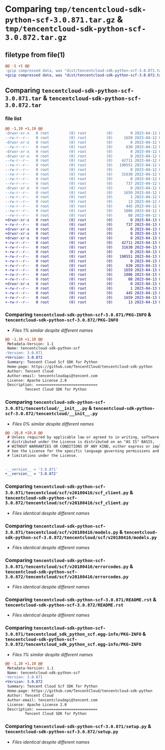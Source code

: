 # Comparing `tmp/tencentcloud-sdk-python-scf-3.0.871.tar.gz` & `tmp/tencentcloud-sdk-python-scf-3.0.872.tar.gz`

## filetype from file(1)

```diff
@@ -1 +1 @@
-gzip compressed data, was "dist/tencentcloud-sdk-python-scf-3.0.871.tar", last modified: Wed Apr 12 00:39:04 2023, max compression
+gzip compressed data, was "dist/tencentcloud-sdk-python-scf-3.0.872.tar", last modified: Thu Apr 13 00:54:46 2023, max compression
```

## Comparing `tencentcloud-sdk-python-scf-3.0.871.tar` & `tencentcloud-sdk-python-scf-3.0.872.tar`

### file list

```diff
@@ -1,19 +1,19 @@
-drwxr-xr-x   0 root         (0) root         (0)        0 2023-04-12 00:39:04.000000 tencentcloud-sdk-python-scf-3.0.871/
--rw-r--r--   0 root         (0) root         (0)     1659 2023-04-12 00:39:04.000000 tencentcloud-sdk-python-scf-3.0.871/PKG-INFO
-drwxr-xr-x   0 root         (0) root         (0)        0 2023-04-12 00:39:04.000000 tencentcloud-sdk-python-scf-3.0.871/tencentcloud/
--rw-r--r--   0 root         (0) root         (0)      630 2023-04-12 00:39:04.000000 tencentcloud-sdk-python-scf-3.0.871/tencentcloud/__init__.py
-drwxr-xr-x   0 root         (0) root         (0)        0 2023-04-12 00:39:04.000000 tencentcloud-sdk-python-scf-3.0.871/tencentcloud/scf/
-drwxr-xr-x   0 root         (0) root         (0)        0 2023-04-12 00:39:04.000000 tencentcloud-sdk-python-scf-3.0.871/tencentcloud/scf/v20180416/
--rw-r--r--   0 root         (0) root         (0)    42711 2023-04-12 00:39:04.000000 tencentcloud-sdk-python-scf-3.0.871/tencentcloud/scf/v20180416/scf_client.py
--rw-r--r--   0 root         (0) root         (0)   190551 2023-04-12 00:39:04.000000 tencentcloud-sdk-python-scf-3.0.871/tencentcloud/scf/v20180416/models.py
--rw-r--r--   0 root         (0) root         (0)        0 2023-04-12 00:39:04.000000 tencentcloud-sdk-python-scf-3.0.871/tencentcloud/scf/v20180416/__init__.py
--rw-r--r--   0 root         (0) root         (0)    31630 2023-04-12 00:39:04.000000 tencentcloud-sdk-python-scf-3.0.871/tencentcloud/scf/v20180416/errorcodes.py
--rw-r--r--   0 root         (0) root         (0)        0 2023-04-12 00:39:04.000000 tencentcloud-sdk-python-scf-3.0.871/tencentcloud/scf/__init__.py
--rw-r--r--   0 root         (0) root         (0)      737 2023-04-12 00:39:04.000000 tencentcloud-sdk-python-scf-3.0.871/README.rst
-drwxr-xr-x   0 root         (0) root         (0)        0 2023-04-12 00:39:04.000000 tencentcloud-sdk-python-scf-3.0.871/tencentcloud_sdk_python_scf.egg-info/
--rw-r--r--   0 root         (0) root         (0)     1659 2023-04-12 00:39:04.000000 tencentcloud-sdk-python-scf-3.0.871/tencentcloud_sdk_python_scf.egg-info/PKG-INFO
--rw-r--r--   0 root         (0) root         (0)        1 2023-04-12 00:39:04.000000 tencentcloud-sdk-python-scf-3.0.871/tencentcloud_sdk_python_scf.egg-info/dependency_links.txt
--rw-r--r--   0 root         (0) root         (0)       13 2023-04-12 00:39:04.000000 tencentcloud-sdk-python-scf-3.0.871/tencentcloud_sdk_python_scf.egg-info/top_level.txt
--rw-r--r--   0 root         (0) root         (0)      445 2023-04-12 00:39:04.000000 tencentcloud-sdk-python-scf-3.0.871/tencentcloud_sdk_python_scf.egg-info/SOURCES.txt
--rw-r--r--   0 root         (0) root         (0)     1006 2023-04-12 00:39:04.000000 tencentcloud-sdk-python-scf-3.0.871/setup.py
--rw-r--r--   0 root         (0) root         (0)       88 2023-04-12 00:39:04.000000 tencentcloud-sdk-python-scf-3.0.871/setup.cfg
+drwxr-xr-x   0 root         (0) root         (0)        0 2023-04-13 00:54:46.000000 tencentcloud-sdk-python-scf-3.0.872/
+-rw-r--r--   0 root         (0) root         (0)      737 2023-04-13 00:54:46.000000 tencentcloud-sdk-python-scf-3.0.872/README.rst
+drwxr-xr-x   0 root         (0) root         (0)        0 2023-04-13 00:54:46.000000 tencentcloud-sdk-python-scf-3.0.872/tencentcloud/
+drwxr-xr-x   0 root         (0) root         (0)        0 2023-04-13 00:54:46.000000 tencentcloud-sdk-python-scf-3.0.872/tencentcloud/scf/
+drwxr-xr-x   0 root         (0) root         (0)        0 2023-04-13 00:54:46.000000 tencentcloud-sdk-python-scf-3.0.872/tencentcloud/scf/v20180416/
+-rw-r--r--   0 root         (0) root         (0)    42711 2023-04-13 00:54:46.000000 tencentcloud-sdk-python-scf-3.0.872/tencentcloud/scf/v20180416/scf_client.py
+-rw-r--r--   0 root         (0) root         (0)    31630 2023-04-13 00:54:46.000000 tencentcloud-sdk-python-scf-3.0.872/tencentcloud/scf/v20180416/errorcodes.py
+-rw-r--r--   0 root         (0) root         (0)        0 2023-04-13 00:54:46.000000 tencentcloud-sdk-python-scf-3.0.872/tencentcloud/scf/v20180416/__init__.py
+-rw-r--r--   0 root         (0) root         (0)   190551 2023-04-13 00:54:46.000000 tencentcloud-sdk-python-scf-3.0.872/tencentcloud/scf/v20180416/models.py
+-rw-r--r--   0 root         (0) root         (0)        0 2023-04-13 00:54:46.000000 tencentcloud-sdk-python-scf-3.0.872/tencentcloud/scf/__init__.py
+-rw-r--r--   0 root         (0) root         (0)      630 2023-04-13 00:54:46.000000 tencentcloud-sdk-python-scf-3.0.872/tencentcloud/__init__.py
+-rw-r--r--   0 root         (0) root         (0)     1659 2023-04-13 00:54:46.000000 tencentcloud-sdk-python-scf-3.0.872/PKG-INFO
+-rw-r--r--   0 root         (0) root         (0)     1006 2023-04-13 00:54:46.000000 tencentcloud-sdk-python-scf-3.0.872/setup.py
+-rw-r--r--   0 root         (0) root         (0)       88 2023-04-13 00:54:46.000000 tencentcloud-sdk-python-scf-3.0.872/setup.cfg
+drwxr-xr-x   0 root         (0) root         (0)        0 2023-04-13 00:54:46.000000 tencentcloud-sdk-python-scf-3.0.872/tencentcloud_sdk_python_scf.egg-info/
+-rw-r--r--   0 root         (0) root         (0)        1 2023-04-13 00:54:46.000000 tencentcloud-sdk-python-scf-3.0.872/tencentcloud_sdk_python_scf.egg-info/dependency_links.txt
+-rw-r--r--   0 root         (0) root         (0)      445 2023-04-13 00:54:46.000000 tencentcloud-sdk-python-scf-3.0.872/tencentcloud_sdk_python_scf.egg-info/SOURCES.txt
+-rw-r--r--   0 root         (0) root         (0)     1659 2023-04-13 00:54:46.000000 tencentcloud-sdk-python-scf-3.0.872/tencentcloud_sdk_python_scf.egg-info/PKG-INFO
+-rw-r--r--   0 root         (0) root         (0)       13 2023-04-13 00:54:46.000000 tencentcloud-sdk-python-scf-3.0.872/tencentcloud_sdk_python_scf.egg-info/top_level.txt
```

### Comparing `tencentcloud-sdk-python-scf-3.0.871/PKG-INFO` & `tencentcloud-sdk-python-scf-3.0.872/PKG-INFO`

 * *Files 1% similar despite different names*

```diff
@@ -1,10 +1,10 @@
 Metadata-Version: 1.1
 Name: tencentcloud-sdk-python-scf
-Version: 3.0.871
+Version: 3.0.872
 Summary: Tencent Cloud Scf SDK for Python
 Home-page: https://github.com/TencentCloud/tencentcloud-sdk-python
 Author: Tencent Cloud
 Author-email: tencentcloudapi@tencent.com
 License: Apache License 2.0
 Description: ============================
         Tencent Cloud SDK for Python
```

### Comparing `tencentcloud-sdk-python-scf-3.0.871/tencentcloud/__init__.py` & `tencentcloud-sdk-python-scf-3.0.872/tencentcloud/__init__.py`

 * *Files 0% similar despite different names*

```diff
@@ -10,8 +10,8 @@
 # Unless required by applicable law or agreed to in writing, software
 # distributed under the License is distributed on an "AS IS" BASIS,
 # WITHOUT WARRANTIES OR CONDITIONS OF ANY KIND, either express or implied.
 # See the License for the specific language governing permissions and
 # limitations under the License.
 
 
-__version__ = '3.0.871'
+__version__ = '3.0.872'
```

### Comparing `tencentcloud-sdk-python-scf-3.0.871/tencentcloud/scf/v20180416/scf_client.py` & `tencentcloud-sdk-python-scf-3.0.872/tencentcloud/scf/v20180416/scf_client.py`

 * *Files identical despite different names*

### Comparing `tencentcloud-sdk-python-scf-3.0.871/tencentcloud/scf/v20180416/models.py` & `tencentcloud-sdk-python-scf-3.0.872/tencentcloud/scf/v20180416/models.py`

 * *Files identical despite different names*

### Comparing `tencentcloud-sdk-python-scf-3.0.871/tencentcloud/scf/v20180416/errorcodes.py` & `tencentcloud-sdk-python-scf-3.0.872/tencentcloud/scf/v20180416/errorcodes.py`

 * *Files identical despite different names*

### Comparing `tencentcloud-sdk-python-scf-3.0.871/README.rst` & `tencentcloud-sdk-python-scf-3.0.872/README.rst`

 * *Files identical despite different names*

### Comparing `tencentcloud-sdk-python-scf-3.0.871/tencentcloud_sdk_python_scf.egg-info/PKG-INFO` & `tencentcloud-sdk-python-scf-3.0.872/tencentcloud_sdk_python_scf.egg-info/PKG-INFO`

 * *Files 1% similar despite different names*

```diff
@@ -1,10 +1,10 @@
 Metadata-Version: 1.1
 Name: tencentcloud-sdk-python-scf
-Version: 3.0.871
+Version: 3.0.872
 Summary: Tencent Cloud Scf SDK for Python
 Home-page: https://github.com/TencentCloud/tencentcloud-sdk-python
 Author: Tencent Cloud
 Author-email: tencentcloudapi@tencent.com
 License: Apache License 2.0
 Description: ============================
         Tencent Cloud SDK for Python
```

### Comparing `tencentcloud-sdk-python-scf-3.0.871/setup.py` & `tencentcloud-sdk-python-scf-3.0.872/setup.py`

 * *Files identical despite different names*

